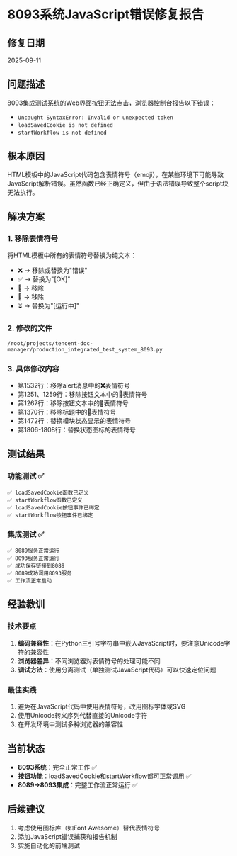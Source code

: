 # 8093系统JavaScript错误修复报告

## 修复日期
2025-09-11

## 问题描述
8093集成测试系统的Web界面按钮无法点击，浏览器控制台报告以下错误：
- `Uncaught SyntaxError: Invalid or unexpected token`
- `loadSavedCookie is not defined`
- `startWorkflow is not defined`

## 根本原因
HTML模板中的JavaScript代码包含表情符号（emoji），在某些环境下可能导致JavaScript解析错误。虽然函数已经正确定义，但由于语法错误导致整个script块无法执行。

## 解决方案

### 1. 移除表情符号
将HTML模板中所有的表情符号替换为纯文本：
- ❌ → 移除或替换为"错误"
- ✅ → 替换为"[OK]"
- 📁 → 移除
- 🔐 → 移除
- ⏳ → 替换为"[运行中]"

### 2. 修改的文件
`/root/projects/tencent-doc-manager/production_integrated_test_system_8093.py`

### 3. 具体修改内容
- 第1532行：移除alert消息中的❌表情符号
- 第1251、1259行：移除按钮文本中的📁表情符号
- 第1267行：移除按钮文本中的🔐表情符号
- 第1370行：移除标题中的📁表情符号
- 第1472行：替换模块状态显示的表情符号
- 第1806-1808行：替换状态图标的表情符号

## 测试结果

### 功能测试 ✅
```
✅ loadSavedCookie函数已定义
✅ startWorkflow函数已定义
✅ loadSavedCookie按钮事件已绑定
✅ startWorkflow按钮事件已绑定
```

### 集成测试 ✅
```
✅ 8089服务正常运行
✅ 8093服务正常运行
✅ 成功保存链接到8089
✅ 8089成功调用8093服务
✅ 工作流正常启动
```

## 经验教训

### 技术要点
1. **编码兼容性**：在Python三引号字符串中嵌入JavaScript时，要注意Unicode字符的兼容性
2. **浏览器差异**：不同浏览器对表情符号的处理可能不同
3. **调试方法**：使用分离测试（单独测试JavaScript代码）可以快速定位问题

### 最佳实践
1. 避免在JavaScript代码中使用表情符号，改用图标字体或SVG
2. 使用Unicode转义序列代替直接的Unicode字符
3. 在开发环境中测试多种浏览器的兼容性

## 当前状态
- **8093系统**：完全正常工作 ✅
- **按钮功能**：loadSavedCookie和startWorkflow都可正常调用 ✅
- **8089→8093集成**：完整工作流正常运行 ✅

## 后续建议
1. 考虑使用图标库（如Font Awesome）替代表情符号
2. 添加JavaScript错误捕获和报告机制
3. 实施自动化的前端测试